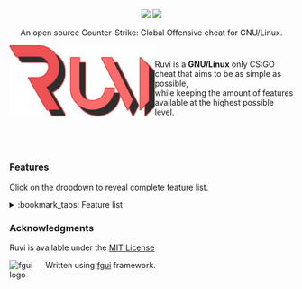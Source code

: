 <p align="center">
  <a href="https://en.wikipedia.org/wiki/C%2B%2B"><img src="https://img.shields.io/badge/MADE%20WITH-%E2%99%A5-pink"></a>
  <a href="https://github.com/cristeigabriel/ruvi-csgo-linux-full/blob/master/LICENSE"><img src="https://img.shields.io/badge/LICENSE-MIT-pink"></a>
</p>

<p align="center">
An open source Counter-Strike: Global Offensive cheat for GNU/Linux.
</p>

<img width="258" src="./resource/logo.png" alt="ruvi logo" align="left">

#

Ruvi is a **GNU/Linux** only CS:GO cheat that aims to be as simple as possible,  
while keeping the amount of features available at the highest possible level.

#

<br>

### Features

Click on the dropdown to reveal complete feature list.

<details>
<summary>:bookmark_tabs: Feature list</summary>
<br>

Visuals:
- **ESP**
  - Box
  - Name
- **Chams**
- **Nightmode**
- **Low health warning**
- **Removals**
  - Disable post processing
  - Disable Panorama UI blur
  - Disable flashbang effect
  - Disable smoke effect
- **Engine radar**
- **Grenade prediction**
- **Thirdperson**

Miscellanous:
- **Bunnyhop**
  - Auto strafer
- **Instant bomb plant**
- **Force thirdperson while specating**
- **Mirror cam**

:construction: *more features soon...*
</details>

### Acknowledgments

Ruvi is available under the [MIT License](https://github.com/cristeigabriel/ruvi-csgo-linux-full/blob/master/LICENSE)

<img width="64" height="64" src="https://raw.githubusercontent.com/iFloody/fgui/master/resources/fgui_logo.png" alt="fgui logo" align="left">

Written using
[fgui](https://github.com/iFloody/fgui) framework.
